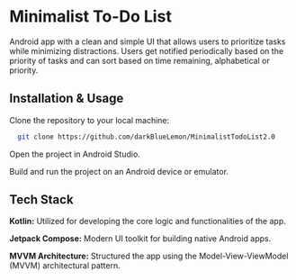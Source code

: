 # Minimalist To-Do List

Android app with a clean and simple UI that allows users to prioritize tasks while minimizing distractions. Users get notified periodically based on the priority of tasks and can sort based on time remaining, alphabetical or priority.


## Installation & Usage

Clone the repository to your local machine:

```bash
  git clone https://github.com/darkBlueLemon/MinimalistTodoList2.0
```
Open the project in Android Studio.

Build and run the project on an Android device or emulator.

## Tech Stack

**Kotlin:** Utilized for developing the core logic and functionalities of the app.

**Jetpack Compose:** Modern UI toolkit for building native Android apps.

**MVVM Architecture:** Structured the app using the Model-View-ViewModel (MVVM) architectural pattern. 

